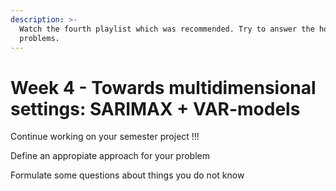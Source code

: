 ```yaml
---
description: >-
  Watch the fourth playlist which was recommended. Try to answer the homework
  problems.
---
```


# Week 4 - Towards multidimensional settings: SARIMAX + VAR-models

Continue working on your semester project !!!

Define an appropiate approach for your problem

Formulate some questions about things you do not know
